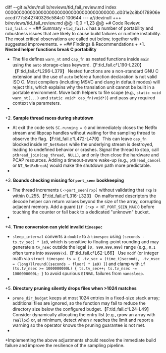 diff --git a//dev/null b/reviews/tid_fail_review.md
index 0000000000000000000000000000000000000000..d031e2c8b0178906eaccd777c842740326c584c0 100644
--- a//dev/null
+++ b/reviews/tid_fail_review.md
@@ -0,0 +1,23 @@
+# Code Review: `tid_fail.c`
+
+## Summary
+`tid_fail.c` has a number of portability and robustness issues that are likely to cause build failures or runtime instability. The most critical observations are called out below, together with suggested improvements.
+
+## Findings & Recommendations
+
+1. **Nested helper functions break C portability**  
+   The file defines `warn_nt` and `cap_fn` as nested functions inside `main` using the `auto` storage-class keyword.【F:tid_fail.c†L190-L220】【F:tid_fail.c†L296-L379】  Nested functions are a non-standard GNU C extension and the use of `auto` before a function declaration is not valid ISO C. Most compilers (including MSVC and clang in default modes) will reject this, which explains why the translation unit cannot be built in a portable environment. Move both helpers to file scope (e.g., `static void warn_nt(...)` and `static void* cap_fn(void*)`) and pass any required context via parameters.
+
+2. **Sample thread races during shutdown**  
+   At exit the code sets `SC.running = 0` and immediately closes the NetRx stream and libpcap handles without waiting for the sampling thread to observe the flag.【F:tid_fail.c†L472-L479】  This can leave `cap_fn` blocked inside `NT_NetRxGet` while the underlying stream is destroyed, leading to undefined behavior or crashes. Signal the thread to stop, call `pthread_join(cap_thread, NULL)`, and only then close the hardware and PCAP resources. Adding a timeout-aware wake-up (e.g., `pthread_cancel` or `NT_NetRxBreak`) would make the shutdown path more predictable.
+
+3. **Bounds checking missing for `port_seen` bookkeeping**  
+   The thread increments `C->port_seen[rxp]` without validating that `rxp` is within 0..255.【F:tid_fail.c†L316-L323】  On malformed descriptors the decode helper can return values beyond the size of the array, corrupting adjacent memory. Add a guard (`if (rxp < NT_PORT_SEEN_MAX)`) before touching the counter or fall back to a dedicated "unknown" bucket.
+
+4. **Time conversion can yield invalid `timespec`**  
+   `sleep_interval` converts a `double` to a `timespec` using `(seconds - ts.tv_sec) * 1e9`, which is sensitive to floating-point rounding and may generate a `tv_nsec` outside the legal `[0, 999,999,999]` range (e.g., `0.1` often turns into `99999997x`).【F:tid_fail.c†L62-L66】  Use `modf` (or integer math via `struct timespec ts = { .tv_sec = (time_t)seconds, .tv_nsec = (long)llround((seconds - floor) * 1e9) }`) and clamp with `if (ts.tv_nsec >= 1000000000L) { ts.tv_sec++; ts.tv_nsec -= 1000000000L; }` to avoid spurious `EINVAL` failures from `nanosleep`.
+
+5. **Directory pruning silently drops files when >1024 matches**  
+   `prune_dir_budget` keeps at most 1024 entries in a fixed-size stack array; additional files are ignored, so the function may fail to reduce the directory size below the configured budget.【F:tid_fail.c†L24-L49】  Consider dynamically allocating the entry list (e.g., grow an array with `realloc`) or, at minimum, detect when `n` reaches the limit and report a warning so the operator knows the pruning guarantee is not met.
+
+Implementing the above adjustments should resolve the immediate build failure and improve the resilience of the sampling pipeline.
